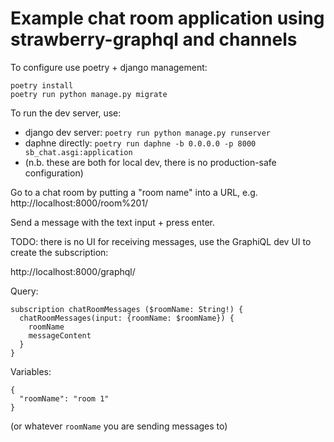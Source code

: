 # Example chat room application using strawberry-graphql and channels

To configure use poetry + django management:

```
poetry install
poetry run python manage.py migrate
```

To run the dev server, use:

* django dev server: `poetry run python manage.py runserver`
* daphne directly: `poetry run daphne -b 0.0.0.0 -p 8000 sb_chat.asgi:application`
* (n.b. these are both for local dev, there is no production-safe configuration)

Go to a chat room by putting a "room name" into a URL, e.g. http://localhost:8000/room%201/

Send a message with the text input + press enter.

TODO: there is no UI for receiving messages, use the GraphiQL dev UI to create the subscription:

http://localhost:8000/graphql/

Query:

```
subscription chatRoomMessages ($roomName: String!) {
  chatRoomMessages(input: {roomName: $roomName}) {
    roomName
    messageContent
  }
}
```

Variables:

```
{
  "roomName": "room 1"
}
```

(or whatever `roomName` you are sending messages to)

